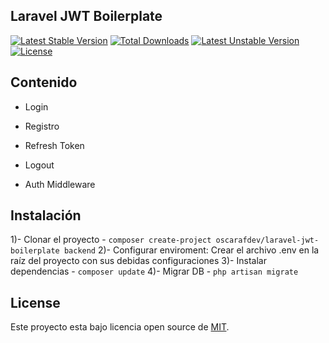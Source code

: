 ## Laravel JWT Boilerplate

[![Latest Stable Version](https://poser.pugx.org/phpunit/phpunit/v)](//packagist.org/packages/phpunit/phpunit) [![Total Downloads](https://poser.pugx.org/phpunit/phpunit/downloads)](//packagist.org/packages/phpunit/phpunit) [![Latest Unstable Version](https://poser.pugx.org/phpunit/phpunit/v/unstable)](//packagist.org/packages/phpunit/phpunit) [![License](https://poser.pugx.org/phpunit/phpunit/license)](//packagist.org/packages/phpunit/phpunit)

## Contenido

- Login
- Registro
- Refresh Token
- Logout

- Auth Middleware

## Instalación

1)- Clonar el proyecto - `composer create-project oscarafdev/laravel-jwt-boilerplate backend`
2)- Configurar enviroment: Crear el archivo .env en la raíz del proyecto con sus debidas configuraciones
3)- Instalar dependencias - `composer update`
4)- Migrar DB - `php artisan migrate`

## License

Este proyecto esta bajo licencia open source de [MIT](https://opensource.org/licenses/MIT).
